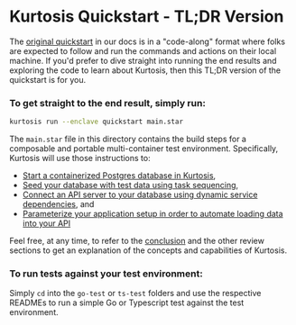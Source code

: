 # Kurtosis Quickstart - TL;DR Version

The [original quickstart][quickstart] in our docs is in a "code-along" format where folks are expected to follow and run the commands and actions on their local machine. If you'd prefer to dive straight into running the end results and exploring the code to learn about Kurtosis, then this TL;DR version of the quickstart is for you.

### To get straight to the end result, simply run:
```bash
kurtosis run --enclave quickstart main.star
```
The `main.star` file in this directory contains the build steps for a composable and portable multi-container test environment. Specifically, Kurtosis will use those instructions to:
- [Start a containerized Postgres database in Kurtosis][run-postgres],
- [Seed your database with test data using task sequencing][add-data],
- [Connect an API server to your database using dynamic service dependencies][add-an-api], and
- [Parameterize your application setup in order to automate loading data into your API][insert-data]

Feel free, at any time, to refer to the [conclusion][conclusion] and the other review sections to get an explanation of the concepts and capabilities of Kurtosis.

### To run tests against your test environment:
Simply `cd` into the `go-test` or `ts-test` folders and use the respective READMEs to run a simple Go or Typescript test against the test environment. 

<!---------------------------- REFERENCE LINKS ------------------------------------>
[quickstart]: https://docs.kurtosis.com/quickstart
[run-postgres]: https://docs.kurtosis.com/quickstart#review-run-postgres
[add-data]: https://docs.kurtosis.com/quickstart#add-some-data
[add-an-api]: https://docs.kurtosis.com/quickstart#review-add-an-api
[insert-data]: https://docs.kurtosis.com/quickstart#review-add-some-data
[kurtosis-yml]: https://docs.kurtosis.com/concepts-reference/kurtosis-yml
[conclusion]: https://docs.kurtosis.com/quickstart#conclusion
